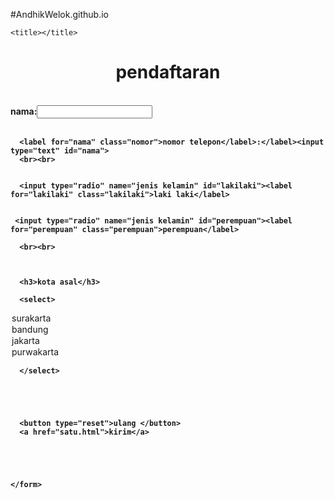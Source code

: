 #AndhikWelok.github.io

<!DOCTYPE HTML>
<html>
  <head>
    
    <title></title>
 <link rel="stylesheet" href="hias.css">
  </head>
  
  <body class="latarbelakang">
    <center class="judul"><h1>pendaftaran</h1></center>
    <br>
    <form>
     <strong> <label for="nama" class="nama">nama:</label><input type="text" id="nama"><br><br>
      
      <label for="nama" class="nomor">nomor telepon</label>:</label><input type="text" id="nama">
      <br><br>
      
      
      <input type="radio" name="jenis kelamin" id="lakilaki"><label for="lakilaki" class="lakilaki">laki laki</label>
      
      
     <input type="radio" name="jenis kelamin" id="perempuan"><label for="perempuan" class="perempuan">perempuan</label>
      
      <br><br>
     
      
      
      <h3>kota asal</h3>
      
      <select>
        
  
        
<option>surakarta</option>
        
<option>bandung</option>

<option>jakarta</option>

<option>purwakarta</option>
        
        
        
      </select>
      
      
      
      
      
      <button type="reset">ulang </button>
      <a href="satu.html">kirim</a>
      
      
      
      
      
    </form>
    
    
    
  </body>


</html>
